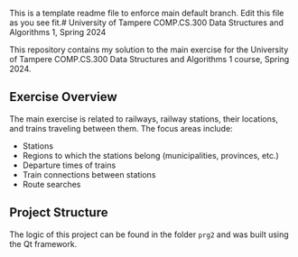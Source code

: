 This is a template readme file to enforce main default branch. Edit this file as you see fit.# University of Tampere COMP.CS.300 Data Structures and Algorithms 1, Spring 2024

This repository contains my solution to the main exercise for the University of Tampere COMP.CS.300 Data Structures and Algorithms 1 course, Spring 2024.

## Exercise Overview

The main exercise is related to railways, railway stations, their locations, and trains traveling between them. The focus areas include:

- Stations
- Regions to which the stations belong (municipalities, provinces, etc.)
- Departure times of trains
- Train connections between stations
- Route searches

## Project Structure

The logic of this project can be found in the folder `prg2` and was built using the Qt framework.
